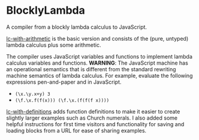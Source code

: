 # BlocklyLambda


A compiler from a blockly lambda calculus to JavaScript. 

[lc-with-arithmetic](https://alexhkurz.github.io/BlocklyLambdaCalculus/lc-with-arithmetic) is the basic version and consists of the (pure, untyped) lambda calculus plus some arithmetic. 

The compiler uses JavaScript variables and functions to implement lambda calculus variables and functions. **WARNING**: The JavaScript machine has an operational semantics that is different from the standard rewriting machine semantics of lambda calculus. For example, evaluate the following expressions pen-and-paper and in JavaScript.

- `(\x.\y.x+y) 3`
- `(\f.\x.f(f(x))) (\f.\x.(f(f(f x))))`

[lc-with-definitions](https://alexhkurz.github.io/BlocklyLambdaCalculus/lc-with-definitions/) adds function definitions to make it easier to create slightly larger examples such as Church numerals. I also added some helpful instructions for first time visitors and functionality for saving and loading blocks from a URL for ease of sharing examples.
